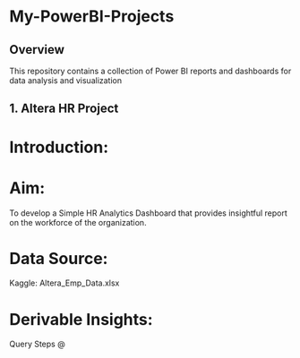 # My-PowerBI-Projects
## Overview
This repository contains a collection of Power BI reports and dashboards for data analysis and visualization

## 1. Altera HR Project
# Introduction:

# Aim:
To develop a Simple HR Analytics Dashboard that provides insightful report on the workforce of the organization.
# Data Source:
 Kaggle: Altera_Emp_Data.xlsx
# Derivable Insights:

  

Query Steps @ 
